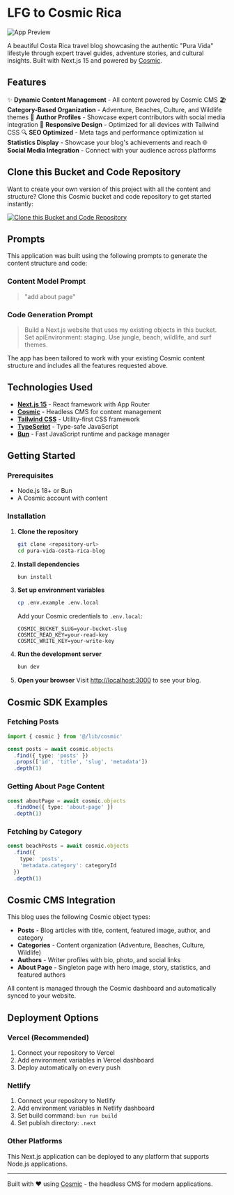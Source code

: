 # LFG to Cosmic Rica

![App Preview](https://imgix.cosmicjs.com/a69e3d90-68ab-11f0-a051-23c10f41277a-photo-1518105779142-d975f22f1b0a-1753374687899.jpg?w=1200&h=300&fit=crop&auto=format,compress)

A beautiful Costa Rica travel blog showcasing the authentic "Pura Vida" lifestyle through expert travel guides, adventure stories, and cultural insights. Built with Next.js 15 and powered by [Cosmic](https://www.cosmicjs.com).

## Features

✨ **Dynamic Content Management** - All content powered by Cosmic CMS
🏖️ **Category-Based Organization** - Adventure, Beaches, Culture, and Wildlife themes
👥 **Author Profiles** - Showcase expert contributors with social media integration
📱 **Responsive Design** - Optimized for all devices with Tailwind CSS
🔍 **SEO Optimized** - Meta tags and performance optimization
📊 **Statistics Display** - Showcase your blog's achievements and reach
🌐 **Social Media Integration** - Connect with your audience across platforms

## Clone this Bucket and Code Repository

Want to create your own version of this project with all the content and structure? Clone this Cosmic bucket and code repository to get started instantly:

[![Clone this Bucket and Code Repository](https://img.shields.io/badge/Clone%20this%20Bucket-29abe2?style=for-the-badge&logo=cosmic&logoColor=white)](http://localhost:3040/projects/new?clone_bucket=68825d77a52aee06dba15ded&clone_repository=6882613aa52aee06dba15e0e)

## Prompts

This application was built using the following prompts to generate the content structure and code:

### Content Model Prompt

> "add about page"

### Code Generation Prompt

> Build a Next.js website that uses my existing objects in this bucket. Set apiEnvironment: staging. Use jungle, beach, wildlife, and surf themes.

The app has been tailored to work with your existing Cosmic content structure and includes all the features requested above.

## Technologies Used

- **[Next.js 15](https://nextjs.org)** - React framework with App Router
- **[Cosmic](https://www.cosmicjs.com/docs)** - Headless CMS for content management
- **[Tailwind CSS](https://tailwindcss.com)** - Utility-first CSS framework
- **[TypeScript](https://www.typescriptlang.org)** - Type-safe JavaScript
- **[Bun](https://bun.sh)** - Fast JavaScript runtime and package manager

## Getting Started

### Prerequisites

- Node.js 18+ or Bun
- A Cosmic account with content

### Installation

1. **Clone the repository**
   ```bash
   git clone <repository-url>
   cd pura-vida-costa-rica-blog
   ```

2. **Install dependencies**
   ```bash
   bun install
   ```

3. **Set up environment variables**
   ```bash
   cp .env.example .env.local
   ```
   
   Add your Cosmic credentials to `.env.local`:
   ```env
   COSMIC_BUCKET_SLUG=your-bucket-slug
   COSMIC_READ_KEY=your-read-key
   COSMIC_WRITE_KEY=your-write-key
   ```

4. **Run the development server**
   ```bash
   bun dev
   ```

5. **Open your browser**
   Visit [http://localhost:3000](http://localhost:3000) to see your blog.

## Cosmic SDK Examples

### Fetching Posts
```typescript
import { cosmic } from '@/lib/cosmic'

const posts = await cosmic.objects
  .find({ type: 'posts' })
  .props(['id', 'title', 'slug', 'metadata'])
  .depth(1)
```

### Getting About Page Content
```typescript
const aboutPage = await cosmic.objects
  .findOne({ type: 'about-page' })
  .depth(1)
```

### Fetching by Category
```typescript
const beachPosts = await cosmic.objects
  .find({ 
    type: 'posts',
    'metadata.category': categoryId 
  })
  .depth(1)
```

## Cosmic CMS Integration

This blog uses the following Cosmic object types:

- **Posts** - Blog articles with title, content, featured image, author, and category
- **Categories** - Content organization (Adventure, Beaches, Culture, Wildlife)  
- **Authors** - Writer profiles with bio, photo, and social links
- **About Page** - Singleton page with hero image, story, statistics, and featured authors

All content is managed through the Cosmic dashboard and automatically synced to your website.

## Deployment Options

### Vercel (Recommended)
1. Connect your repository to Vercel
2. Add environment variables in Vercel dashboard
3. Deploy automatically on every push

### Netlify
1. Connect your repository to Netlify
2. Add environment variables in Netlify dashboard  
3. Set build command: `bun run build`
4. Set publish directory: `.next`

### Other Platforms
This Next.js application can be deployed to any platform that supports Node.js applications.

---

Built with ❤️ using [Cosmic](https://www.cosmicjs.com) - the headless CMS for modern applications.
<!-- README_END -->